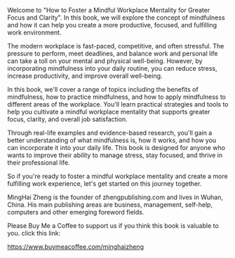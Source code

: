 
Welcome to "How to Foster a Mindful Workplace Mentality for Greater Focus and Clarity". In this book, we will explore the concept of mindfulness and how it can help you create a more productive, focused, and fulfilling work environment.

The modern workplace is fast-paced, competitive, and often stressful. The pressure to perform, meet deadlines, and balance work and personal life can take a toll on your mental and physical well-being. However, by incorporating mindfulness into your daily routine, you can reduce stress, increase productivity, and improve overall well-being.

In this book, we'll cover a range of topics including the benefits of mindfulness, how to practice mindfulness, and how to apply mindfulness to different areas of the workplace. You'll learn practical strategies and tools to help you cultivate a mindful workplace mentality that supports greater focus, clarity, and overall job satisfaction.

Through real-life examples and evidence-based research, you'll gain a better understanding of what mindfulness is, how it works, and how you can incorporate it into your daily life. This book is designed for anyone who wants to improve their ability to manage stress, stay focused, and thrive in their professional life.

So if you're ready to foster a mindful workplace mentality and create a more fulfilling work experience, let's get started on this journey together.

MingHai Zheng is the founder of zhengpublishing.com and lives in Wuhan, China. His main publishing areas are business, management, self-help, computers and other emerging foreword fields.

Please Buy Me a Coffee to support us if you think this book is valuable to you. click this link:

https://www.buymeacoffee.com/minghaizheng
